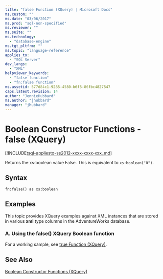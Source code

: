 ```yaml
---
title: "false Function (XQuery) | Microsoft Docs"
ms.custom: ""
ms.date: "03/06/2017"
ms.prod: "sql-non-specified"
ms.reviewer: ""
ms.suite: ""
ms.technology: 
  - "database-engine"
ms.tgt_pltfrm: ""
ms.topic: "language-reference"
applies_to: 
  - "SQL Server"
dev_langs: 
  - "XML"
helpviewer_keywords: 
  - "false function"
  - "fn:false function"
ms.assetid: 577d84c1-9285-4580-b6f5-86fbc4827547
caps.latest.revision: 14
author: "JennieHubbard"
ms.author: "jhubbard"
manager: "jhubbard"
---
```

# Boolean Constructor Functions - false (XQuery)
[!INCLUDE[tsql-appliesto-ss2012-xxxx-xxxx-xxx_md](../includes/tsql-appliesto-ss2012-xxxx-xxxx-xxx-md.md)]

  Returns the xs:boolean value False. This is equivalent to `xs:boolean("0")`.  
  
## Syntax  
  
```  
fn:false() as xs:boolean  
```  
  
## Examples  
 This topic provides XQuery examples against XML instances that are stored in various **xml** type columns in the AdventureWorks database.  
  
### A. Using the false() XQuery Boolean function  
 For a working sample, see [true Function &#40;XQuery&#41;](../xquery/boolean-constructor-functions-true-xquery.md).  
  
## See Also  
 [Boolean Constructor Functions &#40;XQuery&#41;](http://msdn.microsoft.com/library/fa907f39-d4b7-4495-b829-c788928e0f64)  
  
  